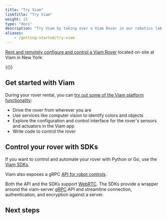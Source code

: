 ```yaml
---
title: "Try Viam"
linkTitle: "Try Viam"
weight: 15
type: "docs"
description: "Try Viam by taking over a Viam Rover in our robotics lab."
aliases:
    - /getting-started/try-viam
---
```


[Rent and remotely configure and control a Viam Rover](https://app.viam.com/try) located on-site at Viam in New York:

{{<gif webm_src="img/rover-reservation.webm" mp4_src="img/rover-reservation.mp4" alt="Rover reservation management page" max-width="1000px">}}

## Get started with Viam

During your rover rental, you can [try out some of the Viam platform functionality](try-viam-tutorial/):

- Drive the rover from wherever you are
- Use services like computer vision to identify colors and objects
- Explore the configuration and control interface for the rover's sensors and actuators in the Viam app
- Write code to control the rover

## Control your rover with SDKs

If you want to control and automate your rover with Python or Go, use the [Viam SDKs](/program/sdk-as-client).

Viam also exposes a gRPC [API for robot controls](https://github.com/viamrobotics/api).

Both the API and the SDKs support [WebRTC](https://webrtcforthecurious.com/).
The SDKs provide a wrapper around the viam-server [gRPC](https://grpc.io/) API and streamline connection, authentication, and encryption against a server.

## Next steps
